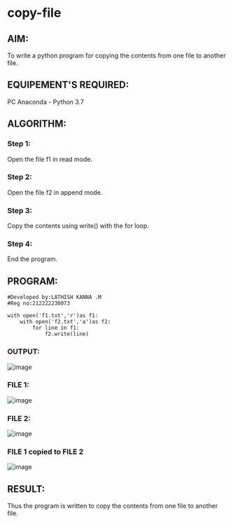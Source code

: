 # copy-file
## AIM:
To write a python program for copying the contents from one file to another file.
## EQUIPEMENT'S REQUIRED: 
PC
Anaconda - Python 3.7
## ALGORITHM: 
### Step 1:
Open the file f1 in read mode.

### Step 2: 
Open the file f2 in append mode.
 
### Step 3: 
Copy the contents using write() with the for loop.

### Step 4:  
End the program.

## PROGRAM:
```
#Developed by:LATHISH KANNA .M
#Reg no:212222230073

with open('f1.txt','r')as f1:
    with open('f2.txt','a')as f2:
        for line in f1:
            f2.write(line)
```
### OUTPUT:
![image](https://github.com/divyakumars/copy-file/assets/119393621/e7617f11-006d-4e19-a381-34a69a202e37)

### FILE 1:
![image](https://github.com/divyakumars/copy-file/assets/119393621/fac0dbf8-fc0c-42dd-b975-24db5ca10e5f)

### FILE 2:
![image](https://github.com/divyakumars/copy-file/assets/119393621/c5f30a2f-d58b-431c-a3ad-712488016e1c)

### FILE 1 copied to FILE 2

![image](https://github.com/divyakumars/copy-file/assets/119393621/001b6ef9-57fa-4e02-94fa-3fee619298f3)


## RESULT:
Thus the program is written to copy the contents from one file to another file.

